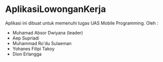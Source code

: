 # AplikasiLowonganKerja
Aplikasi ini dibuat untuk memenuhi tugas UAS Mobile Programming. 
Oleh : 
- Muhamad Absor Dwiyana (leader)
- Aep Supriadi
- Muhammad Ro'du Sulaeman
- Yohanes Filipi Takoy
- Dion Erlangga
